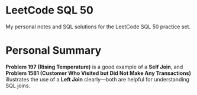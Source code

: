 # LeetCode SQL 50

My personal notes and SQL solutions for the LeetCode SQL 50 practice set.

# Personal Summary

**Problem 197 (Rising Temperature)** is a good example of a **Self Join**, and **Problem 1581 (Customer Who Visited but Did Not Make Any Transactions)** illustrates the use of a **Left Join** clearly—both are helpful for understanding SQL joins.
